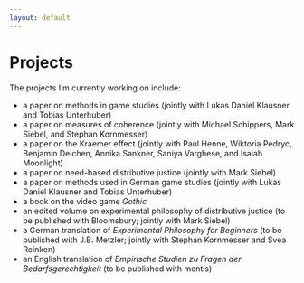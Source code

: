 ```yaml
---
layout: default
---
```


# Projects

The projects I’m currently working on include:
+ a paper on methods in game studies (jointly with Lukas Daniel Klausner and Tobias Unterhuber)
+ a paper on measures of coherence (jointly with Michael Schippers, Mark Siebel, and Stephan Kornmesser)
+ a paper on the Kraemer effect (jointly with Paul Henne, Wiktoria Pedryc, Benjamin Deichen, Annika Sankner, Saniya Varghese, and Isaiah Moonlight)
+ a paper on need-based distributive justice (jointly with Mark Siebel)
+ a paper on methods used in German game studies (jointly with Lukas Daniel Klausner and Tobias Unterhuber)
+ a book on the video game _Gothic_
+ an edited volume on experimental philosophy of distributive justice (to be published with Bloomsbury; jointly with Mark Siebel)
+ a German translation of _Experimental Philosophy for Beginners_ (to be published with J.B. Metzler; jointly with Stephan Kornmesser and Svea Reinken)
+ an English translation of _Empirische Studien zu Fragen der Bedarfsgerechtigkeit_ (to be published with mentis)
